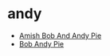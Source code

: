 # andy

 * [Amish Bob And Andy Pie](index/a/amish-bob-and-andy-pie.json)
 * [Bob Andy Pie](index/b/bob-andy-pie.json)

